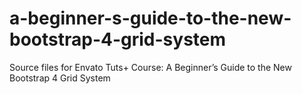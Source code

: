 # a-beginner-s-guide-to-the-new-bootstrap-4-grid-system
Source files for Envato Tuts+ Course: A Beginner’s Guide to the New Bootstrap 4 Grid System
